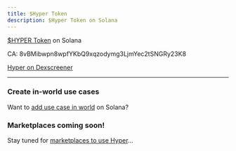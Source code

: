 ```yaml
---
title: $Hyper Token
description: $Hyper Token on Solana
---
```


[$HYPER Token](https://token.hyperfy.xyz/) on Solana


CA: 8vBMibwpn8wpfYKbQ9xqzodymg3LjmYec2tSNGRy23K8

[Hyper on Dexscreener](https://dexscreener.com/solana/cs94de2znqtyxcftfdfpsejkphbdsvzevkhloykmx7ge)

---

### Create in-world use cases
Want to [add use case in world](/reference/web3/#solana) on Solana?


### Marketplaces coming soon!
Stay tuned for [marketplaces to use Hyper](/reference/hosting/#hyperworldshost)...